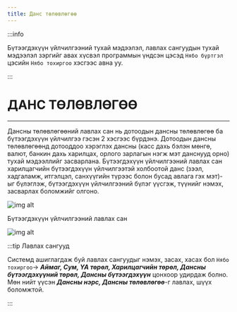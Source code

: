 ```yaml
---
title: Данс төлөвлөгөө
---
```

:::info

Бүтээгдэхүүн үйлчилгээний тухай мэдээлэл, лавлах сангуудын тухай мэдээлэл зэргийг авах  хүсвэл программын үндсэн цэсэд `Нябо бүртгэл` цэсийн `Нябо тохиргоо` хэсгээс авна  уу.
 
:::

# ДАНС ТӨЛӨВЛӨГӨӨ
---
Дансны төлөвлөгөөний лавлах сан нь дотоодын дансны төлөвлөгөө ба бүтээгдэхүүн үйлчилгээ гэсэн 2 хэсгээс бүрдэнэ. Дотоодын дансны төлөвлөгөөнд дотооддоо хэрэглэх дансны (касс дахь бэлэн мөнгө, валют, банкин дахь харилцах, орлого зарлагын нэгж мэт данснууд орно) тухай мэдээллийг засварлана. Бүтээгдэхүүн үйлчилгээний лавлах сан харилцагчийн бүтээгдэхүүн үйлчилгээтэй холбоотой данс (зээл, хадгаламж, итгэлцэл, санхүүгийн түрээс болон бусад авлага гэх мэт)-ыг бүлэглэж, бүтээгдэхүүн үйлчилгээний бүлэг үүсгэж, түүнийг нэмэх, засварлах боломжийг олгоно.
>
![img alt](/img/image59.png)

 Бүтээгдэхүүн үйлчилгээний лавлах сан
 >
 ![img alt](/img/image60.png)
 
:::tip Лавлах сангууд

Системд ашиглагдаж буй лавлах сангуудыг нэмэх, засах, хасах бол `Нябо тохиргоо`-> _**Аймаг, Сум, ҮА төрөл, Харилцагчийн төрөл, Дансны бүтээгдэхүүний төрөл, Дансны бүтээгдэхүүн**_ цонхоор удирдаж болно. Мөн нийт үүсэн _**Дансны нэрс, Дансны төлөвлөгөө**_-г лавлах, шүүх боломжтой.    

:::